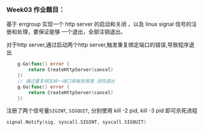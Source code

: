 ### Week03 作业题目：
基于 errgroup 实现一个 http server 的启动和关闭 ，以及 linux signal 信号的注册和处理，要保证能够 一个退出，全部注销退出。


对于http server,通过启动两个http server,触发重复绑定端口的错误,导致程序退出

```go
	g.Go(func() error {
		return CreateHttpServer(cancel)
	})
	// 通过重复绑定统一端口来触发报错 进而退出
	g.Go(func() error {
		return CreateHttpServer(cancel)
	})
```


注册了两个信号量```SIGINT```, ```SIGQUIT```, 分别使用 kill -2 pid, kill -3 pid 即可杀死进程
```go
signal.Notify(sig, syscall.SIGINT, syscall.SIGQUIT)
```
